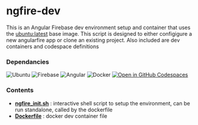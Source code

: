 # ngfire-dev

This is an Angular Firebase dev environment setup and container that uses the [ubuntu:latest]() base image. This script is designed to either configigure a new angularfire app or clone an existing project. Also included are dev containers and codespace definitions

### Dependancies

![Ubuntu](https://img.shields.io/badge/Ubuntu-E95420?style=for-the-badge&logo=ubuntu&logoColor=white)  ![Firebase](https://img.shields.io/badge/firebase-%23039BE5.svg?style=for-the-badge&logo=firebase)  ![Angular](https://img.shields.io/badge/angular-%23DD0031.svg?style=for-the-badge&logo=angular&logoColor=white)  ![Docker](https://img.shields.io/badge/docker-%230db7ed.svg?style=for-the-badge&logo=docker&logoColor=white) [![Open in GitHub Codespaces](https://github.com/codespaces/badge.svg)](https://codespaces.new/cdyn/ngfire-dev)

### Contents
* __[ngfire_init.sh](https://github.com/cdyn/ngfire-dev/ngfire_init.sh)__ : interactive shell script to setup the environment, can be run standalone, called by the dockerfile
* __[Dockerfile](https://github.com/cdyn/ngfire-dev/ngfire_init.sh)__ : docker dev container file
